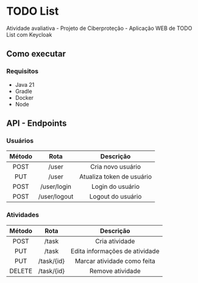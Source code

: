 # TODO List

Atividade avaliativa - Projeto de Ciberproteção - Aplicação WEB de TODO List com Keycloak

## Como executar

### Requisitos

- Java 21
- Gradle
- Docker
- Node

## API - Endpoints

### Usuários

| Método |     Rota     |         Descrição         |
|:------:|:------------:|:-------------------------:|
|  POST  |    /user     |     Cria novo usuário     |
|  PUT   |    /user     | Atualiza token de usuário |
|  POST  | /user/login  |     Login do usuário      |
|  POST  | /user/logout |     Logout do usuário     |

### Atividades

| Método |    Rota    |           Descrição            |
|:------:|:----------:|:------------------------------:|
|  POST  |   /task    |         Cria atividade         |
|  PUT   |   /task    | Edita informações de atividade |
|  PUT   | /task/{id} |  Marcar atividade como feita   |
| DELETE | /task/{id} |        Remove atividade        |
